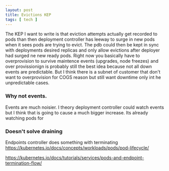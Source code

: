```yaml
---
layout: post
title: Evictions KEP 
tags: [ tech ]
---
```




The KEP I want to write is that eviction attempts actually get recorded to pods than then deployment controller has leeway to surge in new pods when it sees pods are trying to evict. 
The pdb could then be kept in sync with deployments desired replicas and only allow evictions after deployer had surged ne new ready pods. 
Right now you basically have to overprovision to survive maintence events (upgrades, node freezes) and over provissionign is probably still the best idea because not all down events are predictable.
But I think there is a subnet of customer that don't want to overprovision for COGS reason but still want downtime only int he unpredictable cases.



### Why not events.
Events are much noisier. I theory deployment controller could watch events but I think that is going to cause a much bigger increase. Its already watching pods for 

### Doesn't solve draining
Endpoints controller does something with terminating 
https://kubernetes.io/docs/concepts/workloads/pods/pod-lifecycle/

https://kubernetes.io/docs/tutorials/services/pods-and-endpoint-termination-flow/

